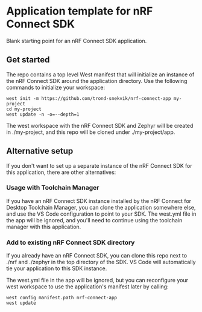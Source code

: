 # Application template for nRF Connect SDK

Blank starting point for an nRF Connect SDK application.

## Get started

The repo contains a top level West manifest that will initialize an instance of the nRF Connect SDK around the application directory. Use the following commands to initialize your workspace:

```
west init -m https://github.com/trond-snekvik/nrf-connect-app my-project
cd my-project
west update -n -o=--depth=1
```

The west workspace with the nRF Connect SDK and Zephyr will be created in ./my-project, and this repo will be cloned under ./my-project/app.

## Alternative setup

If you don't want to set up a separate instance of the nRF Connect SDK for this application, there are other alternatives:

### Usage with Toolchain Manager

If you have an nRF Connect SDK instance installed by the nRF Connect for Desktop Toolchain Manager, you can clone the application somewhere else, and use the VS Code configuration to point to your SDK. The west.yml file in the app will be ignored, and you'll need to continue using the toolchain manager with this application.

### Add to existing nRF Connect SDK directory

If you already have an nRF Connect SDK, you can clone this repo next to ./nrf and ./zephyr in the top directory of the SDK. VS Code will automatically tie your application to this SDK instance.

The west.yml file in the app will be ignored, but you can reconfigure your west workspace to use the application's manifest later by calling:

```
west config manifest.path nrf-connect-app
west update
```
